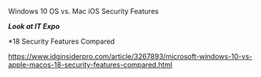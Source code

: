  Windows 10 OS vs. Mac iOS Security Features

__*Look at IT Expo*__

*18 Security Features Compared

https://www.idginsiderpro.com/article/3267893/microsoft-windows-10-vs-apple-macos-18-security-features-compared.html

